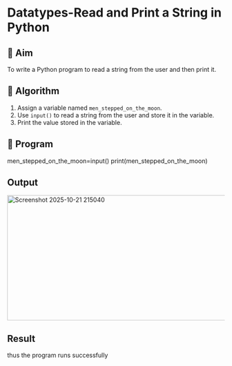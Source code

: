 # Datatypes-Read and Print a String in Python

## 🎯 Aim
To write a Python program to read a string from the user and then print it.

## 🧠 Algorithm
1. Assign a variable named `men_stepped_on_the_moon`.
2. Use `input()` to read a string from the user and store it in the variable.
3. Print the value stored in the variable.

## 🧾 Program
men_stepped_on_the_moon=input()
print(men_stepped_on_the_moon)

## Output
<img width="1049" height="290" alt="Screenshot 2025-10-21 215040" src="https://github.com/user-attachments/assets/409ce165-9da1-4fec-87ad-690ec170afb3" />


## Result
thus the program runs successfully
